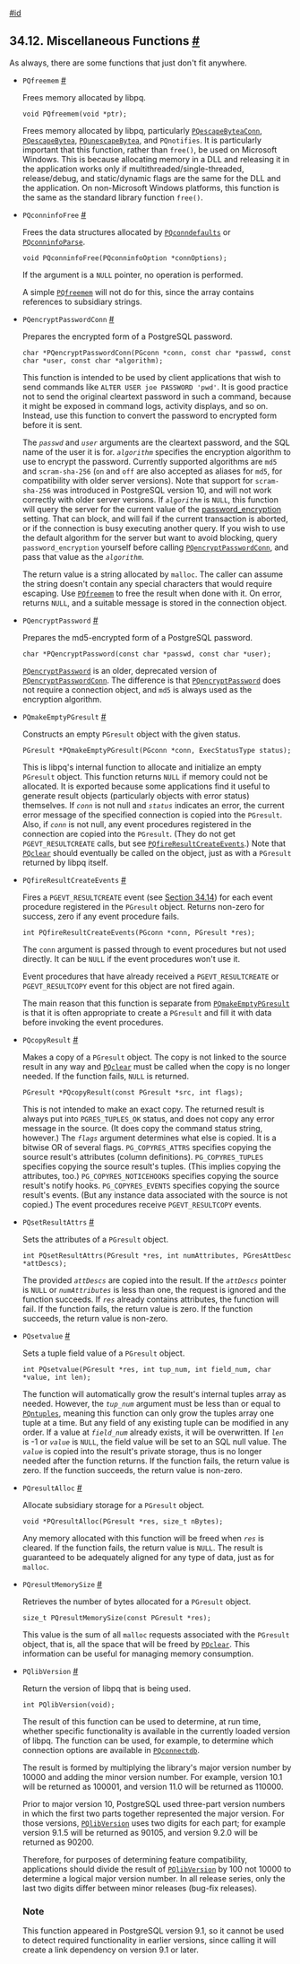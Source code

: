 [#id](#LIBPQ-MISC)

## 34.12. Miscellaneous Functions [#](#LIBPQ-MISC)

As always, there are some functions that just don't fit anywhere.

* `PQfreemem` [#](#LIBPQ-PQFREEMEM)

  Frees memory allocated by libpq.

  ```
  void PQfreemem(void *ptr);
  ```

  Frees memory allocated by libpq, particularly [`PQescapeByteaConn`](libpq-exec#LIBPQ-PQESCAPEBYTEACONN), [`PQescapeBytea`](libpq-exec#LIBPQ-PQESCAPEBYTEA), [`PQunescapeBytea`](libpq-exec#LIBPQ-PQUNESCAPEBYTEA), and `PQnotifies`. It is particularly important that this function, rather than `free()`, be used on Microsoft Windows. This is because allocating memory in a DLL and releasing it in the application works only if multithreaded/single-threaded, release/debug, and static/dynamic flags are the same for the DLL and the application. On non-Microsoft Windows platforms, this function is the same as the standard library function `free()`.

* `PQconninfoFree` [#](#LIBPQ-PQCONNINFOFREE)

  Frees the data structures allocated by [`PQconndefaults`](libpq-connect#LIBPQ-PQCONNDEFAULTS) or [`PQconninfoParse`](libpq-connect#LIBPQ-PQCONNINFOPARSE).

  ```
  void PQconninfoFree(PQconninfoOption *connOptions);
  ```

  If the argument is a `NULL` pointer, no operation is performed.

  A simple [`PQfreemem`](libpq-misc#LIBPQ-PQFREEMEM) will not do for this, since the array contains references to subsidiary strings.

* `PQencryptPasswordConn` [#](#LIBPQ-PQENCRYPTPASSWORDCONN)

  Prepares the encrypted form of a PostgreSQL password.

  ```
  char *PQencryptPasswordConn(PGconn *conn, const char *passwd, const char *user, const char *algorithm);
  ```

  This function is intended to be used by client applications that wish to send commands like `ALTER USER joe PASSWORD 'pwd'`. It is good practice not to send the original cleartext password in such a command, because it might be exposed in command logs, activity displays, and so on. Instead, use this function to convert the password to encrypted form before it is sent.

  The *`passwd`* and *`user`* arguments are the cleartext password, and the SQL name of the user it is for. *`algorithm`* specifies the encryption algorithm to use to encrypt the password. Currently supported algorithms are `md5` and `scram-sha-256` (`on` and `off` are also accepted as aliases for `md5`, for compatibility with older server versions). Note that support for `scram-sha-256` was introduced in PostgreSQL version 10, and will not work correctly with older server versions. If *`algorithm`* is `NULL`, this function will query the server for the current value of the [password\_encryption](runtime-config-connection#GUC-PASSWORD-ENCRYPTION) setting. That can block, and will fail if the current transaction is aborted, or if the connection is busy executing another query. If you wish to use the default algorithm for the server but want to avoid blocking, query `password_encryption` yourself before calling [`PQencryptPasswordConn`](libpq-misc#LIBPQ-PQENCRYPTPASSWORDCONN), and pass that value as the *`algorithm`*.

  The return value is a string allocated by `malloc`. The caller can assume the string doesn't contain any special characters that would require escaping. Use [`PQfreemem`](libpq-misc#LIBPQ-PQFREEMEM) to free the result when done with it. On error, returns `NULL`, and a suitable message is stored in the connection object.

* `PQencryptPassword` [#](#LIBPQ-PQENCRYPTPASSWORD)

  Prepares the md5-encrypted form of a PostgreSQL password.

  ```
  char *PQencryptPassword(const char *passwd, const char *user);
  ```

  [`PQencryptPassword`](libpq-misc#LIBPQ-PQENCRYPTPASSWORD) is an older, deprecated version of [`PQencryptPasswordConn`](libpq-misc#LIBPQ-PQENCRYPTPASSWORDCONN). The difference is that [`PQencryptPassword`](libpq-misc#LIBPQ-PQENCRYPTPASSWORD) does not require a connection object, and `md5` is always used as the encryption algorithm.

* `PQmakeEmptyPGresult` [#](#LIBPQ-PQMAKEEMPTYPGRESULT)

  Constructs an empty `PGresult` object with the given status.

  ```
  PGresult *PQmakeEmptyPGresult(PGconn *conn, ExecStatusType status);
  ```

  This is libpq's internal function to allocate and initialize an empty `PGresult` object. This function returns `NULL` if memory could not be allocated. It is exported because some applications find it useful to generate result objects (particularly objects with error status) themselves. If *`conn`* is not null and *`status`* indicates an error, the current error message of the specified connection is copied into the `PGresult`. Also, if *`conn`* is not null, any event procedures registered in the connection are copied into the `PGresult`. (They do not get `PGEVT_RESULTCREATE` calls, but see [`PQfireResultCreateEvents`](libpq-misc#LIBPQ-PQFIRERESULTCREATEEVENTS).) Note that [`PQclear`](libpq-exec#LIBPQ-PQCLEAR) should eventually be called on the object, just as with a `PGresult` returned by libpq itself.

* `PQfireResultCreateEvents` [#](#LIBPQ-PQFIRERESULTCREATEEVENTS)

  Fires a `PGEVT_RESULTCREATE` event (see [Section 34.14](libpq-events)) for each event procedure registered in the `PGresult` object. Returns non-zero for success, zero if any event procedure fails.

  ```
  int PQfireResultCreateEvents(PGconn *conn, PGresult *res);
  ```

  The `conn` argument is passed through to event procedures but not used directly. It can be `NULL` if the event procedures won't use it.

  Event procedures that have already received a `PGEVT_RESULTCREATE` or `PGEVT_RESULTCOPY` event for this object are not fired again.

  The main reason that this function is separate from [`PQmakeEmptyPGresult`](libpq-misc#LIBPQ-PQMAKEEMPTYPGRESULT) is that it is often appropriate to create a `PGresult` and fill it with data before invoking the event procedures.

* `PQcopyResult` [#](#LIBPQ-PQCOPYRESULT)

  Makes a copy of a `PGresult` object. The copy is not linked to the source result in any way and [`PQclear`](libpq-exec#LIBPQ-PQCLEAR) must be called when the copy is no longer needed. If the function fails, `NULL` is returned.

  ```
  PGresult *PQcopyResult(const PGresult *src, int flags);
  ```

  This is not intended to make an exact copy. The returned result is always put into `PGRES_TUPLES_OK` status, and does not copy any error message in the source. (It does copy the command status string, however.) The *`flags`* argument determines what else is copied. It is a bitwise OR of several flags. `PG_COPYRES_ATTRS` specifies copying the source result's attributes (column definitions). `PG_COPYRES_TUPLES` specifies copying the source result's tuples. (This implies copying the attributes, too.) `PG_COPYRES_NOTICEHOOKS` specifies copying the source result's notify hooks. `PG_COPYRES_EVENTS` specifies copying the source result's events. (But any instance data associated with the source is not copied.) The event procedures receive `PGEVT_RESULTCOPY` events.

* `PQsetResultAttrs` [#](#LIBPQ-PQSETRESULTATTRS)

  Sets the attributes of a `PGresult` object.

  ```
  int PQsetResultAttrs(PGresult *res, int numAttributes, PGresAttDesc *attDescs);
  ```

  The provided *`attDescs`* are copied into the result. If the *`attDescs`* pointer is `NULL` or *`numAttributes`* is less than one, the request is ignored and the function succeeds. If *`res`* already contains attributes, the function will fail. If the function fails, the return value is zero. If the function succeeds, the return value is non-zero.

* `PQsetvalue` [#](#LIBPQ-PQSETVALUE)

  Sets a tuple field value of a `PGresult` object.

  ```
  int PQsetvalue(PGresult *res, int tup_num, int field_num, char *value, int len);
  ```

  The function will automatically grow the result's internal tuples array as needed. However, the *`tup_num`* argument must be less than or equal to [`PQntuples`](libpq-exec#LIBPQ-PQNTUPLES), meaning this function can only grow the tuples array one tuple at a time. But any field of any existing tuple can be modified in any order. If a value at *`field_num`* already exists, it will be overwritten. If *`len`* is -1 or *`value`* is `NULL`, the field value will be set to an SQL null value. The *`value`* is copied into the result's private storage, thus is no longer needed after the function returns. If the function fails, the return value is zero. If the function succeeds, the return value is non-zero.

* `PQresultAlloc` [#](#LIBPQ-PQRESULTALLOC)

  Allocate subsidiary storage for a `PGresult` object.

  ```
  void *PQresultAlloc(PGresult *res, size_t nBytes);
  ```

  Any memory allocated with this function will be freed when *`res`* is cleared. If the function fails, the return value is `NULL`. The result is guaranteed to be adequately aligned for any type of data, just as for `malloc`.

* `PQresultMemorySize` [#](#LIBPQ-PQRESULTMEMORYSIZE)

  Retrieves the number of bytes allocated for a `PGresult` object.

  ```
  size_t PQresultMemorySize(const PGresult *res);
  ```

  This value is the sum of all `malloc` requests associated with the `PGresult` object, that is, all the space that will be freed by [`PQclear`](libpq-exec#LIBPQ-PQCLEAR). This information can be useful for managing memory consumption.

* `PQlibVersion` [#](#LIBPQ-PQLIBVERSION)

  Return the version of libpq that is being used.

  ```
  int PQlibVersion(void);
  ```

  The result of this function can be used to determine, at run time, whether specific functionality is available in the currently loaded version of libpq. The function can be used, for example, to determine which connection options are available in [`PQconnectdb`](libpq-connect#LIBPQ-PQCONNECTDB).

  The result is formed by multiplying the library's major version number by 10000 and adding the minor version number. For example, version 10.1 will be returned as 100001, and version 11.0 will be returned as 110000.

  Prior to major version 10, PostgreSQL used three-part version numbers in which the first two parts together represented the major version. For those versions, [`PQlibVersion`](libpq-misc#LIBPQ-PQLIBVERSION) uses two digits for each part; for example version 9.1.5 will be returned as 90105, and version 9.2.0 will be returned as 90200.

  Therefore, for purposes of determining feature compatibility, applications should divide the result of [`PQlibVersion`](libpq-misc#LIBPQ-PQLIBVERSION) by 100 not 10000 to determine a logical major version number. In all release series, only the last two digits differ between minor releases (bug-fix releases).

  ### Note

  This function appeared in PostgreSQL version 9.1, so it cannot be used to detect required functionality in earlier versions, since calling it will create a link dependency on version 9.1 or later.